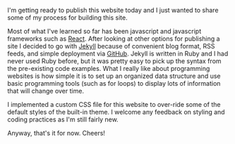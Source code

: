 
I'm getting ready to publish this website today and I just wanted to share some of my process for building this site.

Most of what I've learned so far has been javascript and javascript frameworks such as [React](https://reactjs.org). After looking at other options for publishing a site I decided to go with [Jekyll](https://jekyllrb.com/) because of convenient blog format, RSS feeds, and simple deployment via [GitHub](https://www.github.com). Jekyll is written in Ruby and I had never used Ruby before, but it was pretty easy to pick up the syntax from the pre-existing code examples. What I really like about programming websites is how simple it is to set up an organized data structure and use basic programming tools (such as for loops) to display lots of information that will change over time.

I implemented a custom CSS file for this website to over-ride some of the default styles of the built-in theme. I welcome any feedback on styling and coding practices as I'm still fairly new.

Anyway, that's it for now. Cheers!